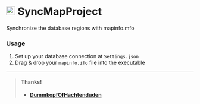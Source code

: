 # [<img src="https://raw.githubusercontent.com/JellyBitz/SyncMapProject/master/SyncMapProject/icon.ico" width="24" height="24">](#) SyncMapProject
Synchronize the database regions with mapinfo.mfo

### Usage
1. Set up your database connection at `Settings.json`
2. Drag & drop your `mapinfo.ifo` file into the executable

---
> #### Thanks!
> - [**DummkopfOfHachtenduden**](https://www.elitepvpers.com/forum/members/1084164-daxtersoul.html)
